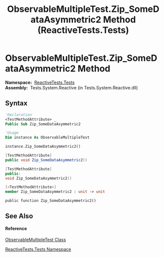 ﻿---
title: ObservableMultipleTest.Zip_SomeDataAsymmetric2 Method  (ReactiveTests.Tests)
TOCTitle: Zip_SomeDataAsymmetric2 Method
ms:assetid: M:ReactiveTests.Tests.ObservableMultipleTest.Zip_SomeDataAsymmetric2
ms:mtpsurl: https://msdn.microsoft.com/en-us/library/reactivetests.tests.observablemultipletest.zip_somedataasymmetric2(v=VS.103)
ms:contentKeyID: 36620234
ms.date: 06/28/2011
mtps_version: v=VS.103
f1_keywords:
- ReactiveTests.Tests.ObservableMultipleTest.Zip_SomeDataAsymmetric2
dev_langs:
- CSharp
- JScript
- VB
- FSharp
- c++
---

# ObservableMultipleTest.Zip\_SomeDataAsymmetric2 Method

**Namespace:**  [ReactiveTests.Tests](hh289046\(v=vs.103\).md)  
**Assembly:**  Tests.System.Reactive (in Tests.System.Reactive.dll)

## Syntax

``` vb
'Declaration
<TestMethodAttribute> _
Public Sub Zip_SomeDataAsymmetric2
```

``` vb
'Usage
Dim instance As ObservableMultipleTest

instance.Zip_SomeDataAsymmetric2()
```

``` csharp
[TestMethodAttribute]
public void Zip_SomeDataAsymmetric2()
```

``` c++
[TestMethodAttribute]
public:
void Zip_SomeDataAsymmetric2()
```

``` fsharp
[<TestMethodAttribute>]
member Zip_SomeDataAsymmetric2 : unit -> unit 
```

``` jscript
public function Zip_SomeDataAsymmetric2()
```

## See Also

#### Reference

[ObservableMultipleTest Class](hh303586\(v=vs.103\).md)

[ReactiveTests.Tests Namespace](hh289046\(v=vs.103\).md)

